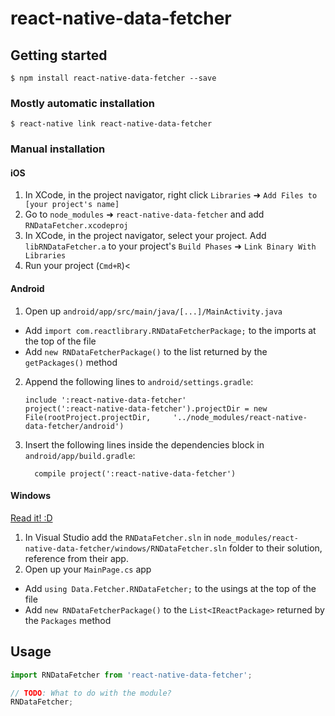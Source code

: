 
# react-native-data-fetcher

## Getting started

`$ npm install react-native-data-fetcher --save`

### Mostly automatic installation

`$ react-native link react-native-data-fetcher`

### Manual installation


#### iOS

1. In XCode, in the project navigator, right click `Libraries` ➜ `Add Files to [your project's name]`
2. Go to `node_modules` ➜ `react-native-data-fetcher` and add `RNDataFetcher.xcodeproj`
3. In XCode, in the project navigator, select your project. Add `libRNDataFetcher.a` to your project's `Build Phases` ➜ `Link Binary With Libraries`
4. Run your project (`Cmd+R`)<

#### Android

1. Open up `android/app/src/main/java/[...]/MainActivity.java`
  - Add `import com.reactlibrary.RNDataFetcherPackage;` to the imports at the top of the file
  - Add `new RNDataFetcherPackage()` to the list returned by the `getPackages()` method
2. Append the following lines to `android/settings.gradle`:
  	```
  	include ':react-native-data-fetcher'
  	project(':react-native-data-fetcher').projectDir = new File(rootProject.projectDir, 	'../node_modules/react-native-data-fetcher/android')
  	```
3. Insert the following lines inside the dependencies block in `android/app/build.gradle`:
  	```
      compile project(':react-native-data-fetcher')
  	```

#### Windows
[Read it! :D](https://github.com/ReactWindows/react-native)

1. In Visual Studio add the `RNDataFetcher.sln` in `node_modules/react-native-data-fetcher/windows/RNDataFetcher.sln` folder to their solution, reference from their app.
2. Open up your `MainPage.cs` app
  - Add `using Data.Fetcher.RNDataFetcher;` to the usings at the top of the file
  - Add `new RNDataFetcherPackage()` to the `List<IReactPackage>` returned by the `Packages` method


## Usage
```javascript
import RNDataFetcher from 'react-native-data-fetcher';

// TODO: What to do with the module?
RNDataFetcher;
```
  
